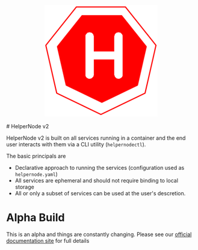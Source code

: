 <p align="center"><img alt="helpernode" src="./mkdocs/docs/assets/images/hn2-logo.png" width="300px" /></p>
# HelperNode v2

HelperNode v2 is built on all services running in a container and the end user interacts with them via a CLI utility (`helpernodectl`).

The basic principals are

* Declarative approach to running the services (configuration used as `helpernode.yaml`)
* All services are ephemeral and should not require binding to local storage
* All or only a subset of services can be used at the user's descretion.


# Alpha Build

This is an alpha and things are constantly changing. Please see our [official documentation site](https://redhatofficial.github.io/ocp4-helpernode) for full details

